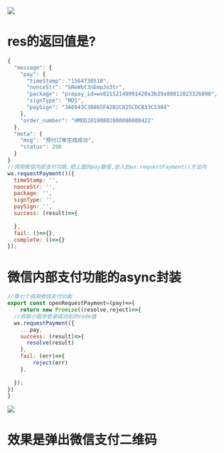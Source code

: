 ![](https://ae01.alicdn.com/kf/Hbe693591dace444fade8548a79de0c3bC.jpg)

# res的返回值是?

```javascript
{
  "message": {
    "pay": {
      "timeStamp": "1564730510",
      "nonceStr": "SReWbt3nEmpJo3tr",
      "package": "prepay_id=wx02152148991420a3b39a90811023326800",
      "signType": "MD5",
      "paySign": "3A6943C3B865FA2B2C825CDCB33C5304"
    },
    "order_number": "HMDD20190802000000000422"
  },
  "meta": {
    "msg": "预付订单生成成功",
    "status": 200
  }
}
//调用微信内部支付功能,把上面的pay数值,放入到wx.requestPayment()方法内
wx.requestPayment()({
  timeStamp: '',
  nonceStr: '',
  package: '',
  signType: '',
  paySign: '',
  success: (result)=>{
    
  },
  fail: ()=>{},
  complete: ()=>{}
});

```

# 微信内部支付功能的async封装

```javascript
//第七个调用微信支付功能
export const openRequestPayment=(pay)=>{
    return new Promise((resolve,reject)=>{
  //获取小程序登录成功后的code值
  wx.requestPayment({
    ...pay,
    success: (result)=>{
      resolve(result)
    },
    fail: (err)=>{
        reject(err)
    },
    
  });       
})
}

```

![](https://ae01.alicdn.com/kf/H235481b8c4944b468f4dc5df864d27ebV.jpg)

# 效果是弹出微信支付二维码

